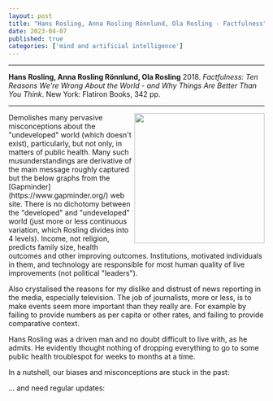 ```yaml
---
layout: post
title: "Hans Rosling, Anna Rosling Rönnlund, Ola Rosling - Factfulness"
date: 2023-04-07
published: true
categories: ['mind and artificial intelligence']
---
```



***
<b>Hans Rosling, Anna Rosling Rönnlund, Ola Rosling</b> 2018. _Factfulness: Ten Reasons We're Wrong About the World - and Why Things Are Better Than You Think_. New York: Flatiron Books, 342 pp.

***

<img align="right"  width="256" src="https://upload.wikimedia.org/wikipedia/en/thumb/b/b2/Factfulness_Ten_Reasons_We%27re_Wrong_About_the_World--and_Why_Things_Are_Better_Than_You_Think.jpg/220px-Factfulness_Ten_Reasons_We%27re_Wrong_About_the_World--and_Why_Things_Are_Better_Than_You_Think.jpg" alt="">  
Demolishes many pervasive misconceptions about the "undeveloped" world (which doesn't exist), particularly, but not only, in matters of public health.  Many such musunderstandings are derivative of the main message roughly captured but the below graphs from the [Gapminder](https://www.gapminder.org/) web site.  There is no dichotomy between the "developed" and "undeveloped" world (just more or less continuous variation, which Rosling divides into 4 levels).  Income, not religion, predicts family size, health outcomes and other improving outcomes.  Institutions, motivated individuals in them, and technology are responsible for most human quality of live improvements (not political "leaders").  

Also crystalised the reasons for my dislike and distrust of news reporting in the media, especially television.  The job of journalists, more or less, is to make events seem more important than they really are.  For example by failing to provide numbers as per capita or other rates, and failing to provide comparative context. 

Hans Rosling was a driven man and no doubt difficult to live with, as he admits.  He evidently thought nothing of dropping everything to go to some public health troublespot for weeks to months at a time.  


In a nutshell, our biases and misconceptions are stuck in the past:

<img align="right" src="http://timeteam.github.io/images/Gapminder_income_life_1956.png" alt="">

... and need regular updates:

<img align="right" src="http://timeteam.github.io/images/Gapminder_income_life_2022.png" alt="">




